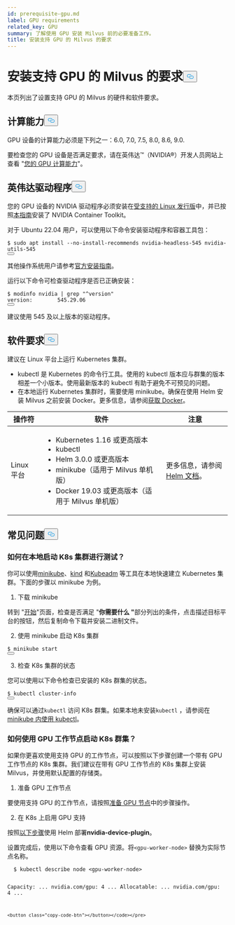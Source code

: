 ```yaml
---
id: prerequisite-gpu.md
label: GPU requirements
related_key: GPU
summary: 了解使用 GPU 安装 Milvus 前的必要准备工作。
title: 安装支持 GPU 的 Milvus 的要求
---
```

<h1 id="Requirements-for-Installing-Milvus-with-GPU" class="common-anchor-header">安装支持 GPU 的 Milvus 的要求<button data-href="#Requirements-for-Installing-Milvus-with-GPU" class="anchor-icon" translate="no">
      <svg translate="no"
        aria-hidden="true"
        focusable="false"
        height="20"
        version="1.1"
        viewBox="0 0 16 16"
        width="16"
      >
        <path
          fill="#0092E4"
          fill-rule="evenodd"
          d="M4 9h1v1H4c-1.5 0-3-1.69-3-3.5S2.55 3 4 3h4c1.45 0 3 1.69 3 3.5 0 1.41-.91 2.72-2 3.25V8.59c.58-.45 1-1.27 1-2.09C10 5.22 8.98 4 8 4H4c-.98 0-2 1.22-2 2.5S3 9 4 9zm9-3h-1v1h1c1 0 2 1.22 2 2.5S13.98 12 13 12H9c-.98 0-2-1.22-2-2.5 0-.83.42-1.64 1-2.09V6.25c-1.09.53-2 1.84-2 3.25C6 11.31 7.55 13 9 13h4c1.45 0 3-1.69 3-3.5S14.5 6 13 6z"
        ></path>
      </svg>
    </button></h1><p>本页列出了设置支持 GPU 的 Milvus 的硬件和软件要求。</p>
<h2 id="Compute-capability" class="common-anchor-header">计算能力<button data-href="#Compute-capability" class="anchor-icon" translate="no">
      <svg translate="no"
        aria-hidden="true"
        focusable="false"
        height="20"
        version="1.1"
        viewBox="0 0 16 16"
        width="16"
      >
        <path
          fill="#0092E4"
          fill-rule="evenodd"
          d="M4 9h1v1H4c-1.5 0-3-1.69-3-3.5S2.55 3 4 3h4c1.45 0 3 1.69 3 3.5 0 1.41-.91 2.72-2 3.25V8.59c.58-.45 1-1.27 1-2.09C10 5.22 8.98 4 8 4H4c-.98 0-2 1.22-2 2.5S3 9 4 9zm9-3h-1v1h1c1 0 2 1.22 2 2.5S13.98 12 13 12H9c-.98 0-2-1.22-2-2.5 0-.83.42-1.64 1-2.09V6.25c-1.09.53-2 1.84-2 3.25C6 11.31 7.55 13 9 13h4c1.45 0 3-1.69 3-3.5S14.5 6 13 6z"
        ></path>
      </svg>
    </button></h2><p>GPU 设备的计算能力必须是下列之一：6.0, 7.0, 7.5, 8.0, 8.6, 9.0.</p>
<p>要检查您的 GPU 设备是否满足要求，请在英伟达™（NVIDIA®）开发人员网站上查看 "<a href="https://developer.nvidia.com/cuda-gpus">您的 GPU 计算能力</a>"。</p>
<h2 id="NVIDIA-driver" class="common-anchor-header">英伟达驱动程序<button data-href="#NVIDIA-driver" class="anchor-icon" translate="no">
      <svg translate="no"
        aria-hidden="true"
        focusable="false"
        height="20"
        version="1.1"
        viewBox="0 0 16 16"
        width="16"
      >
        <path
          fill="#0092E4"
          fill-rule="evenodd"
          d="M4 9h1v1H4c-1.5 0-3-1.69-3-3.5S2.55 3 4 3h4c1.45 0 3 1.69 3 3.5 0 1.41-.91 2.72-2 3.25V8.59c.58-.45 1-1.27 1-2.09C10 5.22 8.98 4 8 4H4c-.98 0-2 1.22-2 2.5S3 9 4 9zm9-3h-1v1h1c1 0 2 1.22 2 2.5S13.98 12 13 12H9c-.98 0-2-1.22-2-2.5 0-.83.42-1.64 1-2.09V6.25c-1.09.53-2 1.84-2 3.25C6 11.31 7.55 13 9 13h4c1.45 0 3-1.69 3-3.5S14.5 6 13 6z"
        ></path>
      </svg>
    </button></h2><p>您的 GPU 设备的 NVIDIA 驱动程序必须安装在<a href="https://docs.nvidia.com/datacenter/cloud-native/container-toolkit/latest/install-guide.html#linux-distributions">受支持的 Linux 发行版</a>中，并已按照<a href="https://docs.nvidia.com/datacenter/cloud-native/container-toolkit/latest/install-guide.html">本指南</a>安装了 NVIDIA Container Toolkit。</p>
<p>对于 Ubuntu 22.04 用户，可以使用以下命令安装驱动程序和容器工具包：</p>
<pre><code translate="no" class="language-shell">$ <span class="hljs-built_in">sudo</span> apt install --no-install-recommends nvidia-headless-545 nvidia-utils-545
<button class="copy-code-btn"></button></code></pre>
<p>其他操作系统用户请参考<a href="https://docs.nvidia.com/datacenter/cloud-native/container-toolkit/install-guide.html#installing-on-ubuntu-and-debian">官方安装指南</a>。</p>
<p>运行以下命令可检查驱动程序是否已正确安装：</p>
<pre><code translate="no" class="language-shell">$ modinfo nvidia | grep <span class="hljs-string">&quot;^version&quot;</span>
<span class="hljs-attr">version</span>:        <span class="hljs-number">545.29</span><span class="hljs-number">.06</span>
<button class="copy-code-btn"></button></code></pre>
<p>建议使用 545 及以上版本的驱动程序。</p>
<h2 id="Software-requirements" class="common-anchor-header">软件要求<button data-href="#Software-requirements" class="anchor-icon" translate="no">
      <svg translate="no"
        aria-hidden="true"
        focusable="false"
        height="20"
        version="1.1"
        viewBox="0 0 16 16"
        width="16"
      >
        <path
          fill="#0092E4"
          fill-rule="evenodd"
          d="M4 9h1v1H4c-1.5 0-3-1.69-3-3.5S2.55 3 4 3h4c1.45 0 3 1.69 3 3.5 0 1.41-.91 2.72-2 3.25V8.59c.58-.45 1-1.27 1-2.09C10 5.22 8.98 4 8 4H4c-.98 0-2 1.22-2 2.5S3 9 4 9zm9-3h-1v1h1c1 0 2 1.22 2 2.5S13.98 12 13 12H9c-.98 0-2-1.22-2-2.5 0-.83.42-1.64 1-2.09V6.25c-1.09.53-2 1.84-2 3.25C6 11.31 7.55 13 9 13h4c1.45 0 3-1.69 3-3.5S14.5 6 13 6z"
        ></path>
      </svg>
    </button></h2><p>建议在 Linux 平台上运行 Kubernetes 集群。</p>
<ul>
<li>kubectl 是 Kubernetes 的命令行工具。使用的 kubectl 版本应与群集的版本相差一个小版本。使用最新版本的 kubectl 有助于避免不可预见的问题。</li>
<li>在本地运行 Kubernetes 集群时，需要使用 minikube。确保在使用 Helm 安装 Milvus 之前安装 Docker。更多信息，请参阅<a href="https://docs.docker.com/get-docker">获取 Docker</a>。</li>
</ul>
<table>
<thead>
<tr><th>操作符</th><th>软件</th><th>注意</th></tr>
</thead>
<tbody>
<tr><td>Linux 平台</td><td><ul><li>Kubernetes 1.16 或更高版本</li><li>kubectl</li><li>Helm 3.0.0 或更高版本</li><li>minikube（适用于 Milvus 单机版）</li><li>Docker 19.03 或更高版本（适用于 Milvus 单机版）</li></ul></td><td>更多信息，请参阅<a href="https://helm.sh/docs/">Helm 文档</a>。</td></tr>
</tbody>
</table>
<h2 id="FAQs" class="common-anchor-header">常见问题<button data-href="#FAQs" class="anchor-icon" translate="no">
      <svg translate="no"
        aria-hidden="true"
        focusable="false"
        height="20"
        version="1.1"
        viewBox="0 0 16 16"
        width="16"
      >
        <path
          fill="#0092E4"
          fill-rule="evenodd"
          d="M4 9h1v1H4c-1.5 0-3-1.69-3-3.5S2.55 3 4 3h4c1.45 0 3 1.69 3 3.5 0 1.41-.91 2.72-2 3.25V8.59c.58-.45 1-1.27 1-2.09C10 5.22 8.98 4 8 4H4c-.98 0-2 1.22-2 2.5S3 9 4 9zm9-3h-1v1h1c1 0 2 1.22 2 2.5S13.98 12 13 12H9c-.98 0-2-1.22-2-2.5 0-.83.42-1.64 1-2.09V6.25c-1.09.53-2 1.84-2 3.25C6 11.31 7.55 13 9 13h4c1.45 0 3-1.69 3-3.5S14.5 6 13 6z"
        ></path>
      </svg>
    </button></h2><h3 id="How-can-I-start-a-K8s-cluster-locally-for-test-purposes" class="common-anchor-header">如何在本地启动 K8s 集群进行测试？</h3><p>你可以使用<a href="https://minikube.sigs.k8s.io/docs/">minikube</a>、<a href="https://kind.sigs.k8s.io/">kind</a> 和<a href="https://kubernetes.io/docs/reference/setup-tools/kubeadm/">Kubeadm</a> 等工具在本地快速建立 Kubernetes 集群。下面的步骤以 minikube 为例。</p>
<ol>
<li>下载 minikube</li>
</ol>
<p>转到 "<a href="https://minikube.sigs.k8s.io/docs/start/">开始</a>"页面，检查是否满足 "<strong>你需要什么 "</strong>部分列出的条件，点击描述目标平台的按钮，然后复制命令下载并安装二进制文件。</p>
<ol start="2">
<li>使用 minikube 启动 K8s 集群</li>
</ol>
<pre><code translate="no" class="language-shell">$ minikube start
<button class="copy-code-btn"></button></code></pre>
<ol start="3">
<li>检查 K8s 集群的状态</li>
</ol>
<p>您可以使用以下命令检查已安装的 K8s 群集的状态。</p>
<pre><code translate="no" class="language-shell">$ kubectl cluster-info
<button class="copy-code-btn"></button></code></pre>
<div class="alert note">
<p>确保可以通过<code translate="no">kubectl</code> 访问 K8s 群集。如果本地未安装<code translate="no">kubectl</code> ，请参阅在<a href="https://minikube.sigs.k8s.io/docs/handbook/kubectl/">minikube 内使用 kubectl</a>。</p>
</div>
<h3 id="How-can-I-start-a-K8s-cluster-with-GPU-worker-nodes" class="common-anchor-header">如何使用 GPU 工作节点启动 K8s 群集？</h3><p>如果你更喜欢使用支持 GPU 的工作节点，可以按照以下步骤创建一个带有 GPU 工作节点的 K8s 集群。我们建议在带有 GPU 工作节点的 K8s 集群上安装 Milvus，并使用默认配置的存储类。</p>
<ol>
<li>准备 GPU 工作节点</li>
</ol>
<p>要使用支持 GPU 的工作节点，请按照<a href="https://gitlab.com/nvidia/kubernetes/device-plugin/-/blob/main/README.md#preparing-your-gpu-nodes">准备 GPU 节点</a>中的步骤操作。</p>
<ol start="2">
<li>在 K8s 上启用 GPU 支持</li>
</ol>
<p>按照<a href="https://gitlab.com/nvidia/kubernetes/device-plugin/-/blob/main/README.md#deployment-via-helm">以下步骤</a>使用 Helm 部署<strong>nvidia-device-plugin</strong>。</p>
<p>设置完成后，使用以下命令查看 GPU 资源。将<code translate="no">&lt;gpu-worker-node&gt;</code> 替换为实际节点名称。</p>
<pre><code translate="no" class="language-shell">  $ kubectl describe node &lt;gpu-worker-node&gt;

  Capacity:
  ...
  nvidia.com/gpu:     4
  ...
  Allocatable:
  ...
  nvidia.com/gpu:     4
  ...
  ```  
<button class="copy-code-btn"></button></code></pre>
